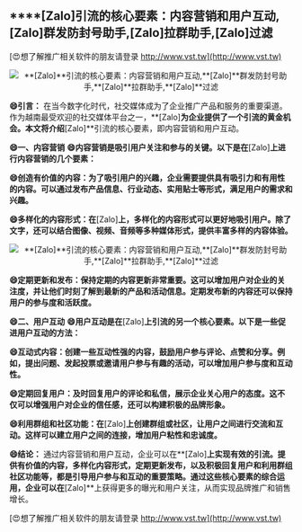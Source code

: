 ## ****[Zalo]**引流的核心要素：内容营销和用户互动,**[Zalo]**群发防封号助手,**[Zalo]**拉群助手,**[Zalo]**过滤**

[😍想了解推广相关软件的朋友请登录 http://www.vst.tw](http://www.vst.tw)

 <center><img src="https://vst.tw/MP4/tuiguang/png/5.png" alt="**[Zalo]**引流的核心要素：内容营销和用户互动,**[Zalo]**群发防封号助手,**[Zalo]**拉群助手,**[Zalo]**过滤"></center>

**😄引言：**
在当今数字化时代，社交媒体成为了企业推广产品和服务的重要渠道。作为越南最受欢迎的社交媒体平台之一，**[Zalo]**为企业提供了一个引流的黄金机会。本文将介绍**[Zalo]**引流的核心要素，即内容营销和用户互动。

**😄一、内容营销**
**😄内容营销是吸引用户关注和参与的关键。以下是在**[Zalo]**上进行内容营销的几个要素：**

**😄创造有价值的内容：为了吸引用户的兴趣，企业需要提供具有吸引力和有用性的内容。可以通过发布产品信息、行业动态、实用贴士等形式，满足用户的需求和兴趣。**

**😄多样化的内容形式：在**[Zalo]**上，多样化的内容形式可以更好地吸引用户。除了文字，还可以结合图像、视频、音频等多种媒体形式，提供丰富多样的内容体验。**

 <center><img src="https://vst.tw/MP4/tuiguang/png/0.png" alt="**[Zalo]**引流的核心要素：内容营销和用户互动,**[Zalo]**群发防封号助手,**[Zalo]**拉群助手,**[Zalo]**过滤"></center>

**😄定期更新和发布：保持定期的内容更新非常重要。这可以增加用户对企业的关注度，并让他们时刻了解到最新的产品和活动信息。定期发布新的内容还可以保持用户的参与度和活跃度。**

**😄二、用户互动**
**😄用户互动是在**[Zalo]**上引流的另一个核心要素。以下是一些促进用户互动的方法：**

**😄互动式内容：创建一些互动性强的内容，鼓励用户参与评论、点赞和分享。例如，提出问题、发起投票或邀请用户参与有趣的活动，可以增加用户参与度和互动性。**

**😄定期回复用户：及时回复用户的评论和私信，展示企业关心用户的态度。这不仅可以增强用户对企业的信任感，还可以构建积极的品牌形象。**

**😄利用群组和社区功能：在**[Zalo]**上创建群组或社区，让用户之间进行交流和互动。这样可以建立用户之间的连接，增加用户粘性和忠诚度。**

**😄结论：**
通过内容营销和用户互动，企业可以在**[Zalo]**上实现有效的引流。提供有价值的内容，多样化内容形式，定期更新发布，以及积极回复用户和利用群组社区功能等，都是引导用户参与和互动的重要策略。通过这些核心要素的综合运用，企业可以在**[Zalo]**上获得更多的曝光和用户关注，从而实现品牌推广和销售增长。

[😍想了解推广相关软件的朋友请登录 http://www.vst.tw](http://www.vst.tw)



